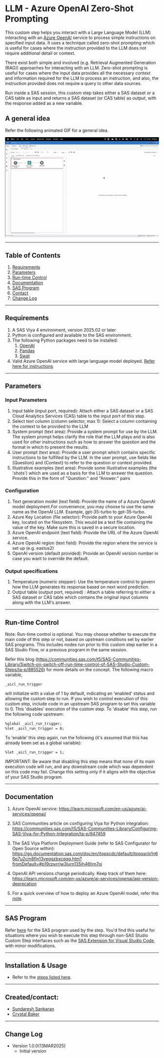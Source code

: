 # LLM - Azure OpenAI Zero-Shot Prompting
This custom step helps you interact with a Large Language Model (LLM) interacting with an [Azure OpenAI](https://microsoftlearning.github.io/mslearn-openai/Instructions/Exercises/01-get-started-azure-openai.html) service to process simple instructions on specified input data. It uses a technique called zero-shot prompting which is useful for cases where the instruction provided to the LLM does not require additional detail or context.  

There exist both simple and involved (e.g. Retrieval Augmented Generation (RAG)) approaches for interacting with an LLM. Zero-shot prompting is useful for cases where the input data provides all the necessary context and information required for the LLM to process an instruction, and also, the instruction provided does not require a query to other data sources.  

Run inside a SAS session, this custom step takes either a SAS dataset or a CAS table as input and returns a SAS dataset (or CAS table) as output, with the response added as a new variable.

## A general idea

Refer the following animated GIF for a general idea.

![General idea](./img/LLM-In-context.gif)


----
## Table of Contents

1. [Requirements](#requirements)
2. [Parameters](#parameters)
3. [Run-time Control](#run-time-control)
4. [Documentation](#documentation)
5. [SAS Program](#sas-program)
6. [Contact](#createdcontact)
7. [Change Log](#change-log)

----
## Requirements

1. A SAS Viya 4 environment, version 2025.02 or later
2. Python is configured and available to the SAS environment.
3. The following Python packages need to be installed:
    1. [OpenAI](https://pypi.org/project/openai/)
    2. [Pandas](https://pypi.org/project/pandas/)
    3. [Swat](https://pypi.org/project/swat/)
4. Valid Azure OpenAI service with large language model deployed.  [Refer here for instructions](https://learn.microsoft.com/en-us/azure/ai-services/openai/quickstart?tabs=command-line%2Cpython-new&pivots=programming-language-studio) 

-----
## Parameters

### Input Parameters

1. Input table (input port, required): Attach either a SAS dataset or a SAS Cloud Analytics Services (CAS) table to the input port of this step.
2. Select text column (column selector, max 1): Select a column containing the context to be provided to the LLM
3. System prompt (text area): Provide a system prompt for use by the LLM. The system prompt helps clarify the role that the LLM plays and is also used for other instructions such as how to answer the question and the format in which to present the results.
4. User prompt (text area): Provide a user prompt which contains specific instructions to be fulfilled by the LLM.  In the user prompt, use fields like {Question} and {Context} to refer to the question or context provided.
5. Illustrative examples (text area):  Provide some illustrative examples (the 'shots') which are used as a basis for the LLM to answer the question. Provide this in the form of "Question:" and "Answer:" pairs


### Configuration
1. Text generation model (text field): Provide the name of a Azure OpenAI model deployment.For convenience, you may choose to use the same name as the OpenAI LLM. Example, gpt-35-turbo to gpt-35-turbo.
2. Azure Key Location (file selector): Provide path to your Azure OpenAI key, located on the filesystem.  This would be a text file containing the value of the key.  Make sure this is saved in a secure location.
3. Azure OpenAI endpoint (text field): Provide the URL of the Azure OpenAI service.
4. Azure OpenAI region (text field): Provide the region where the service is set up (e.g. eastus2)
5. OpenAI version (default provided): Provide an OpenAI version number in case you want to override the default.

### Output specifications
1. Temperature (numeric stepper): Use the temperature control to govern how the LLM generates its response based on next word prediction.
2. Output table (output port, required) : Attach a table referring to either a SAS dataset or CAS table which contains the original input columns along with the LLM's answer.

-----
## Run-time Control
Note: Run-time control is optional.  You may choose whether to execute the main code of this step or not, based on upstream conditions set by earlier SAS programs.  This includes nodes run prior to this custom step earlier in a SAS Studio Flow, or a previous program in the same session.

Refer this blog (https://communities.sas.com/t5/SAS-Communities-Library/Switch-on-switch-off-run-time-control-of-SAS-Studio-Custom-Steps/ta-p/885526) for more details on the concept.
The following macro variable,
```sas
_aicl_run_trigger
```
will initialize with a value of 1 by default, indicating an 'enabled' status and allowing the custom step to run.
If you wish to control execution of this custom step, include code in an upstream SAS program to set this variable to 0.  This 'disables' execution of the custom step.
To 'disable' this step, run the following code upstream:
```sas
%global _aicl_run_trigger;
%let _aicl_run_trigger = 0;
```
To 'enable' this step again, run the following (it's assumed that this has already been set as a global variable):
```sas
%let _aicl_run_trigger = 1;
```

IMPORTANT: Be aware that disabling this step means that none of its main execution code will run, and any  downstream code which was dependent on this code may fail.  Change this setting only if it aligns with the objective of your SAS Studio program.

-----
## Documentation

1.  Azure OpenAI service: https://learn.microsoft.com/en-us/azure/ai-services/openai/

2.  SAS Communities article on configuring Viya for Python integration: https://communities.sas.com/t5/SAS-Communities-Library/Configuring-SAS-Viya-for-Python-Integration/ta-p/847459

3. The SAS Viya Platform Deployment Guide (refer to SAS Configurator for Open Source within): https://go.documentation.sas.com/doc/en/itopscdc/default/itopssr/p1n66p7u2cm8fjn13yeggzbxcqqg.htm?fromDefault=#p19cpvrrjw3lurn135ih46tjm7oi 

4. OpenAI API versions change periodically. Keep track of them here: https://learn.microsoft.com/en-us/azure/ai-services/openai/api-version-deprecation

5. For a quick overview of how to deploy an Azure OpenAI model, refer this [note](./extras/docs/How_to_create_AzureAI_Deployment.md).


-----
## SAS Program

Refer [here](./extras/LLM%20-%20Azure%20OpenAI%20In-context%20Learning.sas) for the SAS program used by the step.  You'd find this useful for situations where you wish to execute this step through non-SAS Studio Custom Step interfaces such as the [SAS Extension for Visual Studio Code](https://github.com/sassoftware/vscode-sas-extension), with minor modifications.

-----
## Installation & Usage

- Refer to the [steps listed here](https://github.com/sassoftware/sas-studio-custom-steps#getting-started---making-a-custom-step-from-this-repository-available-in-sas-studio).
----

## Created/contact:

- [Sundaresh Sankaran](sundaresh.sankaran@sas.com)
- [Crystal Baker](crystal.baker@sas.com)

----
## Change Log
* Version 1.0.0(13MAR2025)
    - Initial version
